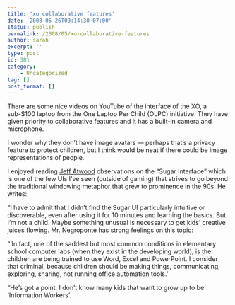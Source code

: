 ```yaml
---
title: 'xo collaborative features'
date: '2008-05-26T09:14:30-07:00'
status: publish
permalink: /2008/05/xo-collaborative-features
author: sarah
excerpt: ''
type: post
id: 381
category:
    - Uncategorized
tag: []
post_format: []
---
```

There are some nice videos on YouTube of the interface of the XO, a sub-$100 laptop from the One Laptop Per Child (OLPC) initiative. They have given priority to collaborative features and it has a built-in camera and microphone.

I wonder why they don’t have image avatars — perhaps that’s a privacy feature to protect children, but I think would be neat if there could be image representations of people.

I enjoyed reading [Jeff Atwood](http://www.codinghorror.com/blog/archives/000762.html) observations on the “Sugar Interface” which is one of the few UIs I’ve seen (outside of gaming) that strives to go beyond the traditional windowing metaphor that grew to prominence in the 90s. He writes:

“I have to admit that I didn’t find the Sugar UI particularly intuitive or discoverable, even after using it for 10 minutes and learning the basics. But I’m not a child. Maybe something unusual is necessary to get kids’ creative juices flowing. Mr. Negroponte has strong feelings on this topic:

“‘In fact, one of the saddest but most common conditions in elementary school computer labs (when they exist in the developing world), is the children are being trained to use Word, Excel and PowerPoint. I consider that criminal, because children should be making things, communicating, exploring, sharing, not running office automation tools.’

“He’s got a point. I don’t know many kids that want to grow up to be ‘Information Workers’.